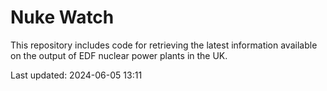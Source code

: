 # Nuke Watch

This repository includes code for retrieving the latest information available on the output of EDF nuclear power plants in the UK.

Last updated: 2024-06-05 13:11